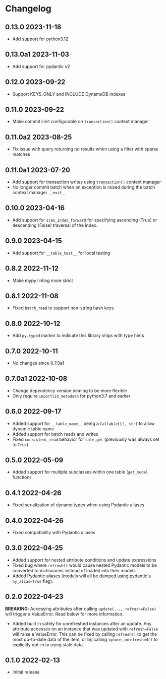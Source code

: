 # Changelog

## 0.13.0 2023-11-18

- Add support for python3.12

## 0.13.0a1 2023-11-03

- Add support for pydantic v2

## 0.12.0 2023-09-22

- Support KEYS_ONLY and INCLUDE DynamoDB indexes

## 0.11.0 2023-09-22

- Make commit limit configurable on `transaction()` context manager

## 0.11.0a2 2023-08-25

- Fix issue with query returning no results when using a filter with sparse matches

## 0.11.0a1 2023-07-20

- Add support for transaction writes using `transaction()` context manager
- No longer commit batch when an exception is raised during the batch context
  manager `__exit__`

## 0.10.0 2023-04-16

- Add support for `scan_index_forward` for specifying ascending (True) or
  descending (False) traversal of the index.

## 0.9.0 2023-04-15

- Add support for `__table_host__` for local testing

## 0.8.2 2022-11-12

- Make mypy linting more strict

## 0.8.1 2022-11-08

- Fixed `batch_read` to support non-string hash keys

## 0.8.0 2022-10-12

- Add `py.typed` marker to indicate this library ships with type hints

## 0.7.0 2022-10-11

- No changes since 0.7.0a1

## 0.7.0a1 2022-10-08

- Change dependency version pinning to be more flexible
- Only require `importlib_metadata` for python3.7 and earlier

## 0.6.0 2022-09-17

- Added support for `__table_name__` being a `Callable[[], str]` to allow
  dynamic table name
- Added support for batch reads and writes
- Fixed `consistent_read` behavior for `safe_get` (previously was always set to
  `True`)

## 0.5.0 2022-05-09

- Added support for multiple subclasses within one table (`get_model` function)

## 0.4.1 2022-04-26

- Fixed serialization of dynamo types when using Pydantic aliases

## 0.4.0 2022-04-26

- Fixed compatibility with Pydantic aliases

## 0.3.0 2022-04-25

- Added support for nested attribute conditions and update expressions
- Fixed bug where `refresh()` would cause nested Pydantic models to be
  converted to dictionaries instead of loaded into their models
- Added Pydantic aliases (models will all be dumped using pydantic's
  `by_alias=True` flag).

## 0.2.0 2022-04-23

**BREAKING**: Accessing attributes after calling `update(..., refresh=False)`
will trigger a ValueError. Read below for more information.

- Added built in safety for unrefreshed instances after an update. Any
  attribute accesses on an instance that was updated with `refresh=False`
  will raise a ValueError. This can be fixed by calling `refresh()` to get
  the most up-to-date data of the item, or by calling `ignore_unrefreshed()`
  to explicitly opt-in to using stale data.

## 0.1.0 2022-02-13

- Initial release
